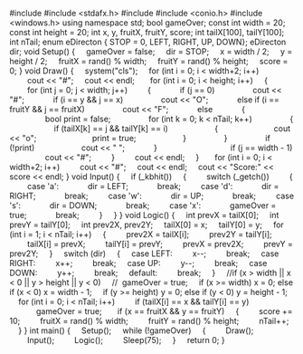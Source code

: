 #include <iostream>
#include <stdafx.h>
#include <cstdlib>
#include <conio.h>
#include <windows.h>
using namespace std;
bool gameOver;
const int width = 20;
const int height = 20;
int x, y, fruitX, fruitY, score;
int tailX[100], tailY[100];
int nTail;
enum eDirecton { STOP = 0, LEFT, RIGHT, UP, DOWN};
eDirecton dir;
void Setup()
{
    gameOver = false;
    dir = STOP;
    x = width / 2;
    y = height / 2;
    fruitX = rand() % width;
    fruitY = rand() % height;
    score = 0;
}
void Draw()
{
    system("cls"); 
    for (int i = 0; i < width+2; i++)
        cout << "#";
    cout << endl;
 
    for (int i = 0; i < height; i++)
    {
        for (int j = 0; j < width; j++)
        {
            if (j == 0)
                cout << "#";
            if (i == y && j == x)
                cout << "O";
            else if (i == fruitY && j == fruitX)
                cout << "F";
            else
            {
                bool print = false;
                for (int k = 0; k < nTail; k++)
                {
                    if (tailX[k] == j && tailY[k] == i)
                    {
                        cout << "o";
                        print = true;
                    }
                }
                if (!print)
                    cout << " ";
            }
                 
 
            if (j == width - 1)
                cout << "#";
        }
        cout << endl;
    }
 
    for (int i = 0; i < width+2; i++)
        cout << "#";
    cout << endl;
    cout << "Score:" << score << endl;
}
void Input()
{
    if (_kbhit())
    {
        switch (_getch())
        {
        case 'a':
            dir = LEFT;
            break;
        case 'd':
            dir = RIGHT;
            break;
        case 'w':
            dir = UP;
            break;
        case 's':
            dir = DOWN;
            break;
        case 'x':
            gameOver = true;
            break;
        }
    }
}
void Logic()
{
    int prevX = tailX[0];
    int prevY = tailY[0];
    int prev2X, prev2Y;
    tailX[0] = x;
    tailY[0] = y;
    for (int i = 1; i < nTail; i++)
    {
        prev2X = tailX[i];
        prev2Y = tailY[i];
        tailX[i] = prevX;
        tailY[i] = prevY;
        prevX = prev2X;
        prevY = prev2Y;
    }
    switch (dir)
    {
    case LEFT:
        x--;
        break;
    case RIGHT:
        x++;
        break;
    case UP:
        y--;
        break;
    case DOWN:
        y++;
        break;
    default:
        break;
    }
    //if (x > width || x < 0 || y > height || y < 0)
    //  gameOver = true;
    if (x >= width) x = 0; else if (x < 0) x = width - 1;
    if (y >= height) y = 0; else if (y < 0) y = height - 1;
 
    for (int i = 0; i < nTail; i++)
        if (tailX[i] == x && tailY[i] == y)
            gameOver = true;
 
    if (x == fruitX && y == fruitY)
    {
        score += 10;
        fruitX = rand() % width;
        fruitY = rand() % height;
        nTail++;
    }
}
int main()
{
    Setup();
    while (!gameOver)
    {
        Draw();
        Input();
        Logic();
        Sleep(75); 
    }
    return 0;
}

